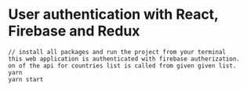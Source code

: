 # User authentication with React, Firebase and Redux

  ```
  // install all packages and run the project from your terminal
  this web application is authenticated with firebase autherization.
  on of the api for countries list is called from given given list.
yarn
yarn start
  ```

